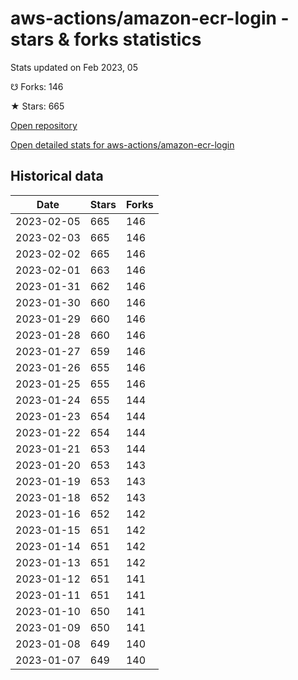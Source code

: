 # aws-actions/amazon-ecr-login - stars & forks statistics

Stats updated on Feb 2023, 05

☋ Forks: 146

★ Stars: 665

[Open repository](https://github.com/aws-actions/amazon-ecr-login)

[Open detailed stats for aws-actions/amazon-ecr-login](https://reviewgithub.com/rep/aws-actions/amazon-ecr-login)

## Historical data
| Date | Stars | Forks |
|------|-------|-------|
| 2023-02-05 | 665 | 146 | 
| 2023-02-03 | 665 | 146 | 
| 2023-02-02 | 665 | 146 | 
| 2023-02-01 | 663 | 146 | 
| 2023-01-31 | 662 | 146 | 
| 2023-01-30 | 660 | 146 | 
| 2023-01-29 | 660 | 146 | 
| 2023-01-28 | 660 | 146 | 
| 2023-01-27 | 659 | 146 | 
| 2023-01-26 | 655 | 146 | 
| 2023-01-25 | 655 | 146 | 
| 2023-01-24 | 655 | 144 | 
| 2023-01-23 | 654 | 144 | 
| 2023-01-22 | 654 | 144 | 
| 2023-01-21 | 653 | 144 | 
| 2023-01-20 | 653 | 143 | 
| 2023-01-19 | 653 | 143 | 
| 2023-01-18 | 652 | 143 | 
| 2023-01-16 | 652 | 142 | 
| 2023-01-15 | 651 | 142 | 
| 2023-01-14 | 651 | 142 | 
| 2023-01-13 | 651 | 142 | 
| 2023-01-12 | 651 | 141 | 
| 2023-01-11 | 651 | 141 | 
| 2023-01-10 | 650 | 141 | 
| 2023-01-09 | 650 | 141 | 
| 2023-01-08 | 649 | 140 | 
| 2023-01-07 | 649 | 140 | 

